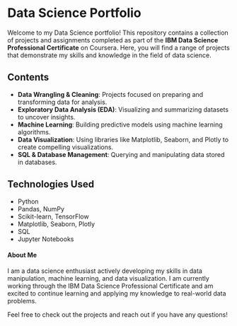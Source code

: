 # Data Science Portfolio

Welcome to my Data Science portfolio! This repository contains a collection of projects and assignments completed as part of the **IBM Data Science Professional Certificate** on Coursera. Here, you will find a range of projects that demonstrate my skills and knowledge in the field of data science.

## Contents

- **Data Wrangling & Cleaning**: Projects focused on preparing and transforming data for analysis.
- **Exploratory Data Analysis (EDA)**: Visualizing and summarizing datasets to uncover insights.
- **Machine Learning**: Building predictive models using machine learning algorithms.
- **Data Visualization**: Using libraries like Matplotlib, Seaborn, and Plotly to create compelling visualizations.
- **SQL & Database Management**: Querying and manipulating data stored in databases.

## Technologies Used

- Python
- Pandas, NumPy
- Scikit-learn, TensorFlow
- Matplotlib, Seaborn, Plotly
- SQL
- Jupyter Notebooks
 
 

#### About Me

I am a data science enthusiast actively developing my skills in data manipulation, machine learning, and data visualization. I am currently working through the IBM Data Science Professional Certificate and am excited to continue learning and applying my knowledge to real-world data problems.

Feel free to check out the projects and reach out if you have any questions!
